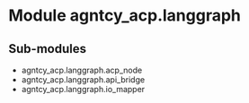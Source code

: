 Module agntcy_acp.langgraph
===========================

Sub-modules
-----------
* agntcy_acp.langgraph.acp_node
* agntcy_acp.langgraph.api_bridge
* agntcy_acp.langgraph.io_mapper